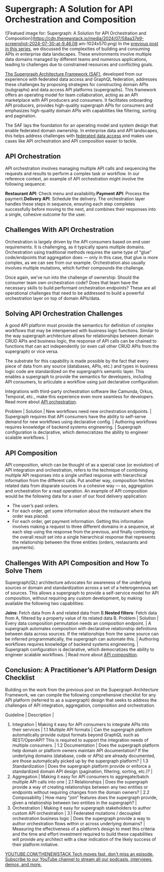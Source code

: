 # Supergraph: A Solution for API Orchestration and Composition
![Featued image for: Supergraph: A Solution for API Orchestration and Composition](https://cdn.thenewstack.io/media/2024/07/58aa37e9-screenshot-2024-07-30-at-9.46.08 am-1024x570.png)
In the [previous post in this series](https://thenewstack.io/solving-api-integration-and-aggregation-with-supergraph/), we discussed the complexities of building and consuming APIs in enterprise data landscapes. These environments involve multiple data domains managed by different teams and numerous applications, leading to challenges due to constrained resources and conflicting goals.

[The Supergraph Architecture Framework (SAF)](https://thenewstack.io/hasura-visualizes-data-api-integration-into-a-supergraph/), developed from our experience with federated data access and GraphQL federation, addresses these challenges by proposing strategies for constructing domain APIs (subgraphs) and data access API platforms (supergraphs).
This framework offers an operating model for team collaboration, acting as an API marketplace with API producers and consumers. It facilitates onboarding API producers, provides high-quality supergraph APIs for consumers and emphasizes high-quality domain APIs with capabilities like filtering, sorting and pagination.

The SAF lays the foundation for an operating model and system design that enable federated domain ownership. In enterprise data and API landscapes, this helps address challenges with [federated data access](https://thenewstack.io/the-case-for-a-federated-data-access-layer-with-graphql/) and makes use cases like API orchestration and API composition easier to tackle.

## API Orchestration
API orchestration involves managing multiple API calls and sequencing the requests and results to perform a complex task or workflow. In our reference context, an example of API orchestration might involve the following sequence:

**Restaurant API**: Check menu and availability.**Payment API**: Process the payment.**Delivery API**: Schedule the delivery.
The orchestration layer handles these steps in sequence, ensuring each step completes successfully before moving to the next, and combines their responses into a single, cohesive outcome for the user.

## Challenges With API Orchestration
Orchestration is largely driven by the API consumers based on end user requirements. It is challenging, as it typically spans multiple domains. Orchestration using traditional methods requires the same type of “glue” code/endpoints that aggregation does — only in this case, that glue is more complex, as we can see from our example. Orchestration also usually involves multiple mutations, which further compounds the challenge.

Once again, we’ve run into the challenge of ownership: Should the consumer team own orchestration code? Does that team have the necessary skills to build performant orchestration endpoints? These are all operational challenges that need to be addressed to build a powerful orchestration layer on top of domain APIs/data.

## Solving API Orchestration Challenges
A good API platform must provide the semantics for definition of complex workflows that may be interspersed with business logic functions. Similar to the way supergraph architecture allows for relationships between domain CRUD APIs and business logic, the response of API calls can be chained to functions that can act independently (or even call other CRUD APIs from the supergraph) or vice versa.

The substrate for this capability is made possible by the fact that every piece of data from any source (databases, APIs, etc.) and types in business logic code are standardized on the supergraph’s semantic layer. This enables a supergraph to provide the semantics for developers, including API consumers, to articulate a workflow using just declarative configuration.

Integrations with third-party orchestration software like Camunda, Orkus, Temporal, etc., make this experience even more seamless for developers. Read more about [API orchestration](https://supergraph.io/docs/use-cases/api-composition/#solving-api-orchestration).

Problem |
Solution |
New workflows need new orchestration endpoints. | Supergraph requires that API consumers have the ability to self-serve demand for new workflows using declarative config. |
Authoring workflows requires knowledge of backend systems engineering. | Supergraph configuration is declarative, which democratizes the ability to engineer scalable workflows. |
## API Composition
API composition, which can be thought of as a special case (or evolution) of API integration and orchestration, refers to the technique of combining multiple API responses into a single unified response with hierarchical information from the different calls. Put another way, composition fetches related data from disparate sources in a cohesive way — so, aggregation and orchestration for a read operation. An example of API composition would be the following data for a user of our food delivery application:

- The user’s past orders.
- For each order, get some information about the restaurant where the order was placed.
- For each order, get payment information.
Getting this information involves making a request to three different domains in a sequence, at each step using the response from the previous, and finally combining the overall result set into a single hierarchical response that represents the relationship between the three entities (orders, restaurants and payments).

## Challenges With API Composition and How To Solve Them
Supergraph(QL) architecture advocates for awareness of the underlying sources or domain and standardization across a set of a heterogeneous set of sources. This allows a supergraph to provide a self-service model for API composition, without requiring any custom development, by making available the following two capabilities:

**Joins**: Fetch data from A and related data from B.**Nested filters**: Fetch data from A, filtered by a property value of its related data B.
Problem |
Solution |
Every data composition permutation needs an composition endpoint. | A supergraph automates composition with declarative relationship definitions between data across sources. If the relationships from the same source can be inferred programmatically, the supergraph can automate this. |
Authoring workflows requires knowledge of backend systems engineering. | Supergraph configuration is declarative, which democratizes the ability to engineer scalable workflows. |
Read more about [API composition](https://supergraph.io/docs/use-cases/api-composition/).

## Conclusion: A Practitioner’s API Platform Design Checklist
Building on the work from the previous post on the Supergraph Architecture Framework, we can compile the following comprehensive checklist for any API platform (referred to as a supergraph) design that seeks to address the challenges of API integration, aggregation, composition and orchestration.

Guideline |
Description |
1. Integration |
Making it easy for API consumers to integrate APIs into their services |
1.1 Multiple API formats | Can the supergraph platform automatically provide output formats beyond GraphQL such as REST/OpenAPI? This is required to support the integration needs of multiple consumers. |
1.2 Documentation | Does the supergraph platform help domain or platform owners maintain API documentation? If the underlying domains (database, code or APIs) are already documented, are those automatically picked up by the supergraph platform? |
1.3 Standardization | Does the supergraph platform provide or enforce a standardized domain API design (pagination, filtering, sorting, etc.)? |
2. Aggregation |
Making it easy for API consumers to aggregate/batch multiple API calls into one |
2.1 Relationships | Does the supergraph provide a way of creating relationships between any two entities or endpoints without requiring changes from the domain owners? |
2.2 Composability | How many “join” features does the supergraph provide, given a relationship between two entities in the supergraph? |
3. Orchestration |
Making it easy for supergraph stakeholders to author custom API orchestration |
3.1 Federated mutations / decoupled orchestration business logic | Does the supergraph provide a way to author orchestration flows within or across underlying domains? |
Measuring the effectiveness of a platform’s design to meet this criteria and the time and effort investment required to build these capabilities will provide any architect with a clear indication of the likely success of their platform initiative.

[
YOUTUBE.COM/THENEWSTACK
Tech moves fast, don't miss an episode. Subscribe to our YouTube
channel to stream all our podcasts, interviews, demos, and more.
](https://youtube.com/thenewstack?sub_confirmation=1)